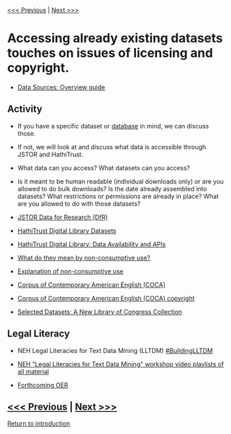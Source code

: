 [<<< Previous](copyright.md) | [Next >>>](ethics.md)  

# Accessing already existing datasets touches on issues of licensing and copyright.
* [Data Sources: Overview guide](https://guides.smu.edu/data) 

## Activity
* If you have a specific dataset or [database](https://guides.smu.edu/az.php) in mind, we can discuss those.
* If not, we will look at and discuss what data is accessible through JSTOR and HathiTrust. 
* What data can you access? What datasets can you access? 
* Is it meant to be human readable (individual downloads only) or are you allowed to do bulk downloads?  Is the date already assembled into datasets? What restrictions or permissions are already in place? What are you allowed to do with those datasets?


* [JSTOR Data for Research (DfR)](https://guides.smu.edu/c.php?g=934689&p=6737385)

* [HathiTrust Digital Library Datasets](https://www.hathitrust.org/datasets)
* [HathiTrust Digital Library: Data Availability and APIs](https://www.hathitrust.org/data)
* [What do they mean by non-consumptive use?](https://www.hathitrust.org/htrc_ncup)
* [Explanation of non-consumptive use](https://blogs.harvard.edu/copyrightosc/2017/02/24/)

* [Corpus of Contemporary American English (COCA)](https://www.english-corpora.org/coca/) 
* [Corpus of Contemporary American English (COCA) copyright](https://corpus.byu.edu/copyright.asp) 

* [Selected Datasets: A New Library of Congress Collection](https://blogs.loc.gov/thesignal/2020/06/selected-datasets-a-new-library-of-congress-collection/?loclr=eadpb)

## Legal Literacy
* NEH Legal Literacies for Text Data Mining (LLTDM)
[#BuildingLLTDM](https://twitter.com/hashtag/BuildingLLTDM?src=hashtag_click)

* [NEH "Legal Literacies for Text Data Mining" workshop video playlists of all material](https://www.youtube.com/playlist?list=PLwIeopDkK90-AjsS_aHDwf0YtFzLlL04p)

* [Forthcoming OER](https://buildinglltdm.org/about/open-educational-resource/)

[<<< Previous](copyright.md) | [Next >>>](ethics.md)  
-----
[Return to introduction](https://github.com/SouthernMethodistUniversity/access)
